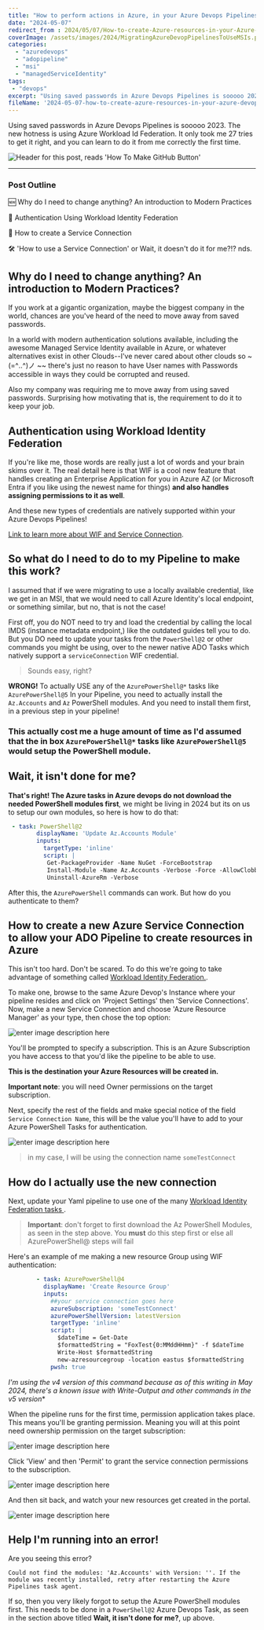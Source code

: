 ```yaml
---
title: "How to perform actions in Azure, in your Azure Devops Pipelines, without using Saved Passwords"
date: "2024-05-07"
redirect_from : 2024/05/07/How-to-create-Azure-resources-in-your-Azure-Devops-Pipelines,-without-using-Saved-Passwords
coverImage: /assets/images/2024/MigratingAzureDevopPipelinesToUseMSIs.png
categories:
  - "azuredevops"
  - "adopipeline"
  - "msi"
  - "managedServiceIdentity"
tags:
 - "devops"
excerpt: "Using saved passwords in Azure Devops Pipelines is sooooo 2023.  The new hotness is using Azure Workload Id Federation.  It only took me 27 tries to get it right, and you can learn to do it from me correctly the first time. "
fileName: '2024-05-07-how-to-create-azure-resources-in-your-azure-devops-pipelines-without-using-saved-passwords'
---
```

Using saved passwords in Azure Devops Pipelines is sooooo 2023.  The new hotness is using Azure Workload Id Federation.  It only took me 27 tries to get it right, and you can learn to do it from me correctly the first time.

![Header for this post, reads 'How To Make GitHub Button'](/assets/images/2024/MigratingAzureDevopPipelinesToUseMSIs.png)

 
---

### Post Outline

🆕 Why do I need to change anything?  An introduction to Modern Practices

🔑 Authentication Using Workload Identity Federation

📝 How to create a Service Connection

🛠️ 'How to use a Service Connection' or Wait, it doesn't do it for me?!?
nds.

## Why do I need to change anything?  An introduction to Modern Practices?

If you work at a gigantic organization, maybe the biggest company in the world, chances are you've heard of the need to move away from saved passwords.

In a world with modern authentication solutions available, including the awesome Managed Service Identity available in Azure, or whatever alternatives exist in other Clouds--I've never cared about other clouds so ~(=^‥^)ノ ~~ there's just no reason to have User names with Passwords accessible in ways they could be corrupted and reused.

Also my company was requiring me to move away from using saved passwords. Surprising how motivating that is, the requirement to do it to keep your job.

## Authentication using Workload Identity Federation

If you're like me, those words are really just a lot of words and your brain skims over it.  The real detail here is that WIF is a cool new feature that handles creating an Enterprise Application for you in Azure AZ (or Microsoft Entra if you like using the newest name for things) **and also handles assigning permissions to it as well**.  

And these new types of credentials are natively supported within your Azure Devops Pipelines!

[Link to learn more about WIF and Service Connection](https://learn.microsoft.com/en-us/entra/workload-id/workload-identity-federation).

## So what do I need to do to my Pipeline to make this work?  

I assumed that if we were migrating to use a locally available credential, like we get in an MSI, that we would need to call Azure Identity's local endpoint, or something similar, but no, that is not the case!

First off, you do NOT need to try and load the credential by calling the local IMDS (instance metadata endpoint,) like the outdated guides tell you to do.  But you DO need to update your tasks from the `PowerShell@2` or other commands you might be using, over to the newer native ADO Tasks which natively support a `serviceConnection` WIF credential.

> Sounds easy, right?

**WRONG!** To actually USE any of the `AzurePowerShell@*` tasks like `AzurePowerShell@5`  In your Pipeline, you need to actually install the `Az.Accounts` and `Az` PowerShell modules.  And you need to install them first, in a previous step in your pipeline!

### This actually cost me a huge amount of time as I'd assumed that the in box `AzurePowerShell@*` tasks like `AzurePowerShell@5` would setup the PowerShell module.  

## Wait, it isn't done for me?
**That's right!  The Azure tasks in Azure devops do not download the needed PowerShell modules first**, we might be living in 2024 but its on us to setup our own modules, so here is how to do that:


```yaml
 - task: PowerShell@2
        displayName: 'Update Az.Accounts Module'
        inputs:
          targetType: 'inline'
          script: |
           Get-PackageProvider -Name NuGet -ForceBootstrap
           Install-Module -Name Az.Accounts -Verbose -Force -AllowClobber
           Uninstall-AzureRm -Verbose
```

After this, the `AzurePowerShell` commands can work.  But how do you authenticate to them?

## How to create a new Azure Service Connection to allow your ADO Pipeline to create resources in Azure

This isn't too hard.  Don't be scared.  To do this we're going to take advantage of something called [Workload Identity Federation.](https://learn.microsoft.com/en-us/entra/workload-id/workload-identity-federation).  

To make one, browse to the same Azure Devop's Instance where your pipeline resides and click on 'Project Settings' then 'Service Connections'.  Now, make a new Service Connection and choose 'Azure Resource Manager' as your type, then chose the top option:

![enter image description here](/assets/images/2024/createServiceConnection1.png)

You'll be prompted to specify a subscription.  This is an Azure Subscription you have access to that you'd like the pipeline to be able to use.  

**This is the destination your Azure Resources will be created in.**

**Important note**: you will need Owner permissions on the target subscription.

Next, specify the rest of the fields and make special notice of the field `Service Connection Name`, this will be the value you'll have to add to your Azure PowerShell Tasks for authentication.

![enter image description here](/assets/images/2024/createServiceConnection2.png)

> in my case, I will be using the connection name `someTestConnect`

## How do I actually use the new connection

Next, update your Yaml pipeline to use one of the many [Workload Identity Federation tasks ](https://learn.microsoft.com/en-us/azure/devops/pipelines/release/troubleshoot-workload-identity?view=azure-devops#review-pipeline-tasks).

> **Important**: don't forget to first download the Az PowerShell Modules, as seen in the step above.  You **must** do this step first or else all AzurePowerShell@ steps will fail




Here's an example of me making a new resource Group using WIF authentication:

```yaml
        - task: AzurePowerShell@4
          displayName: 'Create Resource Group'
          inputs:
            ##your service connection goes here
            azureSubscription: 'someTestConnect' 
            azurePowerShellVersion: latestVersion
            targetType: 'inline'
            script: |
              $dateTime = Get-Date
              $formattedString = "FoxTest{0:MMddHHmm}" -f $dateTime
              Write-Host $formattedString
              new-azresourcegroup -location eastus $formattedString
            pwsh: true
```

*I'm using the v4 version of this command because as of this writing in May 2024, there's a known issue with Write-Output and other commands in the v5 version**

When the pipeline runs for the first time, permission application takes place.  This means you'll be granting permission.  Meaning you will at this point need ownership permission on the target subscription:

![enter image description here](/assets/images/2024/createServiceConnection3.png)

Click 'View' and then 'Permit' to grant the service connection permissions to the subscription.  


![enter image description here](/assets/images/2024/createServiceConnection3.5.png)

And then sit back, and watch your new resources get created in the portal.


![enter image description here](/assets/images/2024/createServiceConnection4.png)

## Help I'm running into an error!

Are you seeing this error?

```
Could not find the modules: 'Az.Accounts' with Version: ''. If the module was recently installed, retry after restarting the Azure Pipelines task agent.
```

If so, then you very likely forgot to setup the Azure PowerShell modules first.  This needs to be done in a `PowerShell@2` Azure Devops Task, as seen in the section above titled **Wait, it isn't done for me?**, up above.